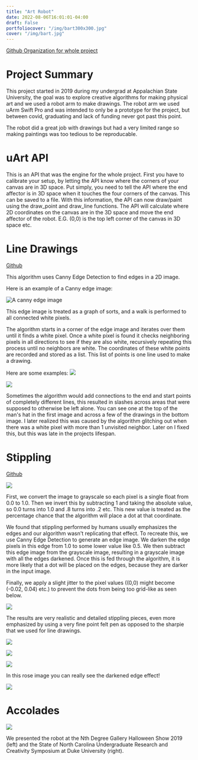 ```yaml
---
title: "Art Robot"
date: 2022-08-06T16:01:01-04:00
draft: False
portfoliocover: "/img/bart300x300.jpg"
cover: "/img/bart.jpg"
---
```


[Github Organization for whole project](https://github.com/uart-appstate-robotics-team/)

# Project Summary

This project started in 2019 during my undergrad at Appalachian State University, the goal was to explore creative algorithms for making physical art and we used a robot arm to make drawings.
The robot arm we used uArm Swift Pro and was intended to only be a prototype for the project, but between covid, graduating and lack of funding never got past this point.

The robot did a great job with drawings but had a very limited range so making paintings was too tedious to be reproducable.

# uArt API

This is an API that was the engine for the whole project. First you have to calibrate your setup, by letting the API know where the corners of your canvas are in 3D space.
Put simply, you need to tell the API where the end affector is in 3D space when it touches the four corners of the canvas.
This can be saved to a file.
With this information, the API can now draw/paint using the draw_point and draw_line functions.
The API will calculate where 2D coordinates on the canvas are in the 3D space and move the end affector of the robot. E.G. (0,0) is the top left corner of the canvas in 3D space etc.

# Line Drawings

[Github](https://github.com/uart-appstate-robotics-team/line_generators/blob/master/edge_points/edgepoints.py)

This algorithm uses Canny Edge Detection to find edges in a 2D image. 

Here is an example of a Canny edge image:

![A canny edge image](/img/cannyedge.png)

This edge image is treated as a graph of sorts, and a walk is performed to all connected white pixels. 


The algorithm starts in a corner of the edge image and iterates over them until it finds a white pixel. Once a white pixel is found it checks neighboring pixels in all directions to see if they are also white, recursively repeating this process until no neighbors are white. The coordinates of these white points are recorded and stored as a list. This list of points is one line used to make a drawing.

Here are some examples:
![](/img/linedrawing1.jpg)

![](/img/linedrawing2.jpg)

Sometimes the algorithm would add connections to the end and start points of completely different lines, this resulted in slashes across areas that were supposed to otherwise be left alone. You can see one at the top of the man's hat in the first image and across a few of the drawings in the bottom image. I later realized this was caused by the algorithm glitching out when there was a white pixel with more than 1 unvisited neighbor. Later on I fixed this, but this was late in the projects lifespan.


# Stippling

[Github](https://github.com/uart-appstate-robotics-team/line_generators/blob/master/stippling_points/stippling.py)

![](/img/stippling2.jpg)

First, we convert the image to grayscale so each pixel is a single float from 0.0 to 1.0. 
Then we invert this by subtracting 1 and taking the absolute value, so 0.0 turns into 1.0 and .8 turns into .2 etc.
This new value is treated as the percentage chance that the algorithm will place a dot at that coordinate.

We found that stippling performed by humans usually emphasizes the edges and our algorithm wasn't replicating that effect. To recreate this, we use Canny Edge Detection to generate an edge image. 
We darken the edge pixels in this edge from 1.0 to some lower value like 0.5. We then subtract this edge image from the grayscale image, resulting in a grayscale image with all the edges darkened.
Once this is fed through the algorithm, it is more likely that a dot will be placed on the edges, because they are darker in the input image.

Finally, we apply a slight jitter to the pixel values ((0,0) might become (-0.02, 0.04) etc.) to prevent the dots from being too grid-like as seen below.

![](/img/stippling_grid.jpg)

The results are very realistic and detailed stippling pieces, even more emphasized by using a very fine point felt pen as opposed to the sharpie that we used for line drawings.

![](/img/stippling1.png)

![](/img/stippling3.jpg)

![](/img/stippling4.jpg)

In this rose image you can really see the darkened edge effect!

![](/img/stippling5.jpg)


# Accolades

![](/img/nth.jpg)

We presented the robot at the Nth Degree Gallery Halloween Show 2019 (left) and the State of North Carolina Undergraduate Research and Creativity Symposium at Duke University (right).